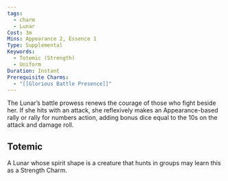 ```yaml
---
tags:
  - charm
  - Lunar
Cost: 3m
Mins: Appearance 2, Essence 1
Type: Supplemental
Keywords:
  - Totemic (Strength)
  - Uniform
Duration: Instant
Prerequisite Charms:
  - "[[Glorious Battle Presence]]"
---
```

The Lunar’s battle prowess renews the courage of those who fight beside her. If she hits with an attack, she reflexively makes an Appearance-based rally or rally for numbers action, adding bonus dice equal to the 10s on the attack and damage roll. 
## Totemic 

A Lunar whose spirit shape is a creature that hunts in groups may learn this as a Strength Charm.